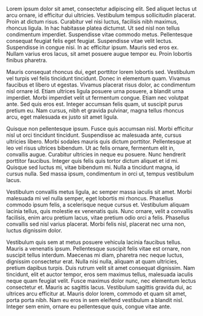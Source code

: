 Lorem ipsum dolor sit amet, consectetur adipiscing elit. Sed aliquet lectus ut arcu ornare, id efficitur dui ultricies. Vestibulum tempus sollicitudin placerat. Proin at dictum risus. Curabitur vel nisi luctus, facilisis nibh maximus, rhoncus ligula. In hac habitasse platea dictumst. Ut sed nisl non tellus condimentum imperdiet. Suspendisse vitae commodo metus. Pellentesque consequat feugiat felis eget feugiat. Suspendisse vitae velit lectus. Suspendisse in congue nisi. In ac efficitur ipsum. Mauris sed eros ex. Nullam varius eros lacus, sit amet posuere augue tempor eu. Proin lobortis finibus pharetra.

Mauris consequat rhoncus dui, eget porttitor lorem lobortis sed. Vestibulum vel turpis vel felis tincidunt tincidunt. Donec in elementum quam. Vivamus faucibus et libero ut egestas. Vivamus placerat risus dolor, ac condimentum nisl ornare id. Etiam ultrices ligula posuere urna posuere, a blandit urna imperdiet. Morbi imperdiet velit ut fermentum congue. Etiam nec volutpat ante. Sed quis eros est. Integer accumsan felis quam, ut suscipit purus pretium eu. Nam cursus, nibh et gravida pulvinar, magna tellus rhoncus arcu, eget malesuada ex justo sit amet ligula.

Quisque non pellentesque ipsum. Fusce quis accumsan nisl. Morbi efficitur nisl ut orci tincidunt tincidunt. Suspendisse ac malesuada ante, cursus ultricies libero. Morbi sodales mauris quis dictum porttitor. Pellentesque at leo vel risus ultrices bibendum. Ut ac felis ornare, fermentum elit in, convallis augue. Curabitur ultricies in neque eu posuere. Nunc hendrerit porttitor faucibus. Integer quis felis quis tortor dictum aliquet et id mi. Quisque sed luctus mi, vitae bibendum mi. Nulla a tincidunt magna, id cursus nulla. Sed massa ipsum, condimentum in orci ut, tempus vestibulum lacus.

Vestibulum convallis metus ligula, ac semper massa iaculis sit amet. Morbi malesuada mi vel nulla semper, eget lobortis mi rhoncus. Phasellus commodo ipsum felis, a scelerisque neque cursus et. Vestibulum aliquam lacinia tellus, quis molestie ex venenatis quis. Nunc ornare, velit a convallis facilisis, enim arcu pretium lacus, vitae pretium odio orci a felis. Phasellus convallis sed nisl varius placerat. Morbi felis nisl, placerat nec urna non, luctus dignissim dolor.

Vestibulum quis sem at metus posuere vehicula lacinia faucibus tellus. Mauris a venenatis ipsum. Pellentesque suscipit felis vitae est ornare, non suscipit tellus interdum. Maecenas mi diam, pharetra nec neque luctus, dignissim consectetur erat. Nulla nisi nulla, aliquam at quam ultricies, pretium dapibus turpis. Duis rutrum velit sit amet consequat dignissim. Nam tincidunt, elit et auctor tempor, eros sem maximus tellus, malesuada iaculis neque quam feugiat velit. Fusce maximus dolor nunc, nec elementum lectus consectetur et. Mauris ac sagittis lacus. Vestibulum sagittis gravida dui, ac ultrices arcu efficitur at. Mauris dolor lorem, commodo et quam sit amet, porta porta nibh. Nam eu eros in sem eleifend vestibulum a blandit nisl. Integer sem enim, ornare eu pellentesque quis, congue vitae ante.